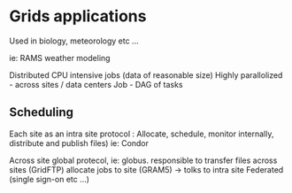 # Grids applications

Used in biology, meteorology etc ...

ie: RAMS weather modeling

Distributed CPU intensive jobs (data of reasonable size)
Highly parallolized - across sites / data centers
Job - DAG of tasks

## Scheduling
Each site as an intra site protocol :
Allocate, schedule, monitor internally, distribute and publish files)
ie: Condor

Across site global protecol, ie: globus.
responsible to transfer files across sites (GridFTP)
allocate jobs to site (GRAM5) -> tolks to intra site
Federated (single sign-on etc ...)
